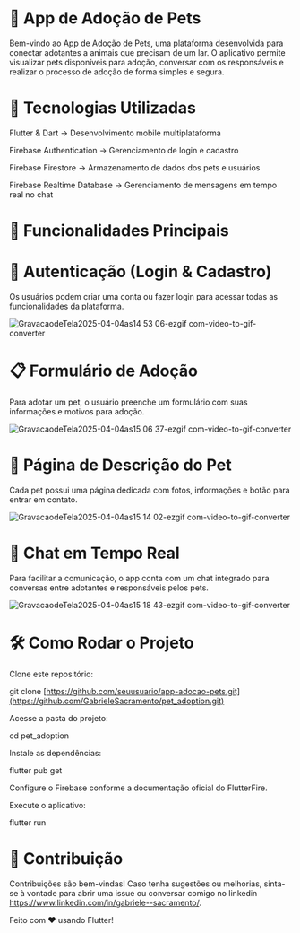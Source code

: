 # 🐾 App de Adoção de Pets

Bem-vindo ao App de Adoção de Pets, uma plataforma desenvolvida para conectar adotantes a animais que precisam de um lar. O aplicativo permite visualizar pets disponíveis para adoção, conversar com os responsáveis e realizar o processo de adoção de forma simples e segura.

# 🚀 Tecnologias Utilizadas

Flutter & Dart → Desenvolvimento mobile multiplataforma

Firebase Authentication → Gerenciamento de login e cadastro

Firebase Firestore → Armazenamento de dados dos pets e usuários

Firebase Realtime Database → Gerenciamento de mensagens em tempo real no chat

# 📱 Funcionalidades Principais

# 🔐 Autenticação (Login & Cadastro)

Os usuários podem criar uma conta ou fazer login para acessar todas as funcionalidades da plataforma.

![GravacaodeTela2025-04-04as14 53 06-ezgif com-video-to-gif-converter](https://github.com/user-attachments/assets/6d7373ab-bea9-49a4-a1cc-49d0d2d62ccc)

# 📋 Formulário de Adoção

Para adotar um pet, o usuário preenche um formulário com suas informações e motivos para adoção.

![GravacaodeTela2025-04-04as15 06 37-ezgif com-video-to-gif-converter](https://github.com/user-attachments/assets/784ae142-c37b-415d-87d1-fae0bbdd3f6b)


# 🐶 Página de Descrição do Pet

Cada pet possui uma página dedicada com fotos, informações e botão para entrar em contato.

![GravacaodeTela2025-04-04as15 14 02-ezgif com-video-to-gif-converter](https://github.com/user-attachments/assets/3d913bfc-066c-4036-8260-7683f623c5cb)


# 💬 Chat em Tempo Real

Para facilitar a comunicação, o app conta com um chat integrado para conversas entre adotantes e responsáveis pelos pets.

![GravacaodeTela2025-04-04as15 18 43-ezgif com-video-to-gif-converter](https://github.com/user-attachments/assets/4329d673-760a-41de-b857-f9ff72b00f53)


# 🛠 Como Rodar o Projeto

Clone este repositório:

git clone [https://github.com/seuusuario/app-adocao-pets.git](https://github.com/GabrieleSacramento/pet_adoption.git)

Acesse a pasta do projeto:

cd pet_adoption

Instale as dependências:

flutter pub get

Configure o Firebase conforme a documentação oficial do FlutterFire.

Execute o aplicativo:

flutter run

# 📌 Contribuição

Contribuições são bem-vindas! Caso tenha sugestões ou melhorias, sinta-se à vontade para abrir uma issue ou conversar comigo no linkedin https://www.linkedin.com/in/gabriele--sacramento/.


Feito com ❤️ usando Flutter!
